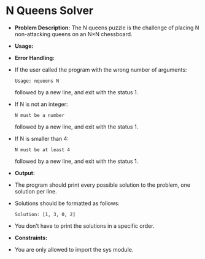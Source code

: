 # N Queens Solver

- **Problem Description:**
  The N queens puzzle is the challenge of placing N non-attacking queens on an N×N chessboard.

- **Usage:**


- **Error Handling:**
- If the user called the program with the wrong number of arguments:
  ```
  Usage: nqueens N
  ```
  followed by a new line, and exit with the status 1.
- If N is not an integer:
  ```
  N must be a number
  ```
  followed by a new line, and exit with the status 1.
- If N is smaller than 4:
  ```
  N must be at least 4
  ```
  followed by a new line, and exit with the status 1.

- **Output:**
- The program should print every possible solution to the problem, one solution per line.
- Solutions should be formatted as follows:
  ```
  Solution: [1, 3, 0, 2]
  ```
- You don’t have to print the solutions in a specific order.

- **Constraints:**
- You are only allowed to import the sys module.
